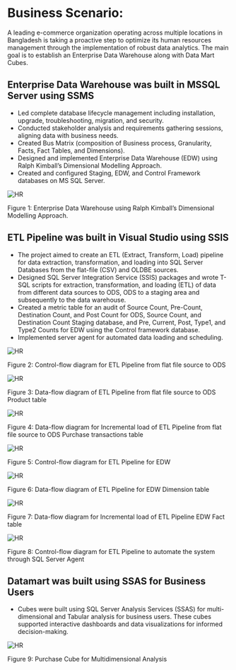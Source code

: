 # Business Scenario: 
A leading e-commerce organization operating across multiple locations in Bangladesh is taking a proactive step to optimize its human resources management through the implementation of robust data analytics. The main goal is to establish an Enterprise Data Warehouse along with Data Mart Cubes.
## Enterprise Data Warehouse was built in MSSQL Server using SSMS
- Led complete database lifecycle management including installation, upgrade, troubleshooting, migration, and security.
- Conducted stakeholder analysis and requirements gathering sessions, aligning data with business needs.
- Created Bus Matrix (composition of Business process, Granularity, Facts, Fact Tables, and Dimensions).
- Designed and implemented Enterprise Data Warehouse (EDW) using Ralph Kimball’s Dimensional Modelling Approach.
- Created and configured Staging, EDW, and Control Framework databases on MS SQL Server. 

![HR](https://github.com/sshahidul29/Strategic-HR-Data-Transformation-Analytics-and-Migration/blob/main/Fugure/HREDW1.PNG)  

Figure 1: Enterprise Data Warehouse using Ralph Kimball’s Dimensional Modelling Approach.

## ETL Pipeline was built in Visual Studio using SSIS

- The project aimed to create an ETL (Extract, Transform, Load) pipeline for data extraction, transformation, and loading into SQL Server Databases from the flat-file (CSV) and OLDBE sources.
- Designed SQL Server Integration Service (SSIS) packages and wrote T-SQL scripts for extraction, transformation, and loading (ETL) of data from different data sources to ODS, ODS to a staging area and subsequently to the data warehouse.
- Created a metric table for an audit of Source Count, Pre-Count, Destination Count, and Post Count for ODS, Source Count, and Destination Count Staging database, and Pre, Current, Post, Type1, and Type2 Counts for EDW using the Control framework database.
- Implemented server agent for automated data loading and scheduling.
  
![HR](https://github.com/sshahidul29/Strategic-HR-Data-Transformation-Analytics-and-Migration/blob/main/Fugure/HREDW.PNG)  

 Figure 2: Control-flow diagram for ETL Pipeline from flat file source to ODS

![HR](https://github.com/sshahidul29/Strategic-HR-Data-Transformation-Analytics-and-Migration/blob/main/Fugure/HREDW.PNG)  

 Figure 3: Data-flow diagram of ETL Pipeline from flat file source to ODS Product table

![HR](https://github.com/sshahidul29/Strategic-HR-Data-Transformation-Analytics-and-Migration/blob/main/Fugure/HREDW.PNG)  

Figure 4: Data-flow diagram for Incremental load of ETL Pipeline from flat file source to ODS Purchase transactions table

![HR](https://github.com/sshahidul29/Strategic-HR-Data-Transformation-Analytics-and-Migration/blob/main/Fugure/HREDW.PNG)  

 Figure 5: Control-flow diagram for ETL Pipeline for EDW

![HR](https://github.com/sshahidul29/Strategic-HR-Data-Transformation-Analytics-and-Migration/blob/main/Fugure/HREDW.PNG)  

 Figure 6: Data-flow diagram of ETL Pipeline for EDW Dimension table

![HR](https://github.com/sshahidul29/Strategic-HR-Data-Transformation-Analytics-and-Migration/blob/main/Fugure/HREDW.PNG)   

Figure 7: Data-flow diagram for Incremental load of ETL Pipeline EDW Fact table

![HR](https://github.com/sshahidul29/Strategic-HR-Data-Transformation-Analytics-and-Migration/blob/main/Fugure/HREDW.PNG)  

Figure 8: Control-flow diagram for ETL Pipeline to automate the system through SQL Server Agent

## Datamart was built using SSAS for Business Users

- Cubes were built using SQL Server Analysis Services (SSAS) for multi-dimensional and Tabular analysis for business users. These cubes supported interactive dashboards and data visualizations for informed decision-making.

![HR](https://github.com/sshahidul29/Strategic-HR-Data-Transformation-Analytics-and-Migration/blob/main/Fugure/HREDW.PNG)  

Figure 9: Purchase Cube for Multidimensional Analysis
